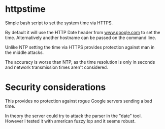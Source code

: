 httpstime
=========

Simple bash script to set the system time via HTTPS.

By default it will use the HTTP Date header from www.google.com to
set the time. Alternatively another hostname can be passed on the
command line.

Unlike NTP setting the time via HTTPS provides protection against
man in the middle attacks.

The accuracy is worse than NTP, as the time resolution is only
in seconds and network transmission times aren't considered.

Security considerations
=======================

This provides no protection against rogue Google servers sending
a bad time.

In theory the server could try to attack the parser in the "date"
tool. However I tested it with american fuzzy lop and it seems
robust.
